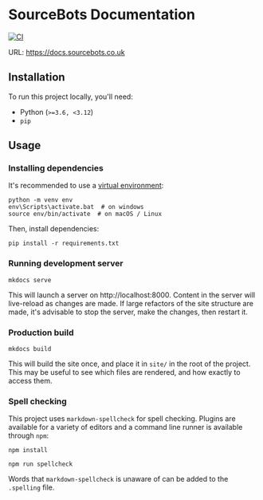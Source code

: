 # SourceBots Documentation

[![CI](https://github.com/sourcebots/docs/actions/workflows/ci.yml/badge.svg)](https://github.com/sourcebots/docs/actions/workflows/ci.yml)

URL: https://docs.sourcebots.co.uk

## Installation

To run this project locally, you'll need:

- Python (`>=3.6, <3.12`)
- `pip`

## Usage

### Installing dependencies

It's recommended to use a [virtual environment](https://docs.python.org/3/tutorial/venv.html):

```
python -m venv env
env\Scripts\activate.bat  # on windows
source env/bin/activate  # on macOS / Linux
```

Then, install dependencies:

```
pip install -r requirements.txt
```

### Running development server

```
mkdocs serve
```

This will launch a server on http://localhost:8000. Content in the server will live-reload as changes are made. If large refactors of the site structure are made, it's advisable to stop the server, make the changes, then restart it.

### Production build

```
mkdocs build
```

This will build the site once, and place it in `site/` in the root of the project. This may be useful to see which files are rendered, and how exactly to access them.

### Spell checking

This project uses `markdown-spellcheck` for spell checking. Plugins are
available for a variety of editors and a command line runner is available
through `npm`:

```
npm install
```

```
npm run spellcheck
```

Words that `markdown-spellcheck` is unaware of can be added to the `.spelling` file.
